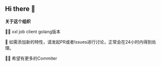 ## Hi there 👋



**关于这个组织**

🙋‍♀️ xxl job client golang版本

🌈 如需添加新的特性，请发起PR或者Issues进行讨论，正常会在24小时内得到处理。

👩‍💻 希望有更多的Commiter
